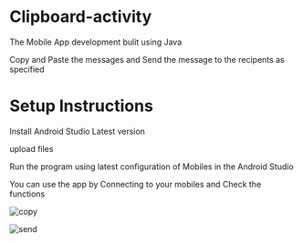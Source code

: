 # Clipboard-activity

The Mobile App development bulit using Java 

Copy and Paste the messages and Send the message to the recipents as specified

# Setup Instructions

Install Android Studio Latest version

upload files

Run the program using latest configuration of Mobiles in the Android Studio

You can use the app by Connecting to your mobiles and Check the functions

![copy](https://github.com/Dhruvi-2002/Clipboard-activity/assets/129416314/2b3ecbdb-f04c-43f2-bb0d-ffef2018da7e)

![send](https://github.com/Dhruvi-2002/Clipboard-activity/assets/129416314/e4d7eef7-0a85-4aa2-960d-2a4ae0d77ac0)
